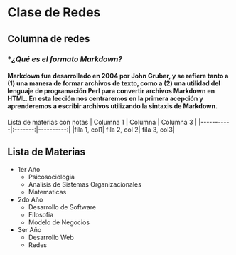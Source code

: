 # Clase de Redes
## Columna de redes
### **¿Qué es el formato Markdown?*
#### Markdown fue desarrollado en 2004 por John Gruber, y se refiere tanto a (1) una manera de formar archivos de texto, como a (2) una utilidad del lenguaje de programación Perl para convertir archivos Markdown en HTML. En esta lección nos centraremos en la primera acepción y aprenderemos a escribir archivos utilizando la sintaxis de Markdown.


Lista de materias con notas
| Columna 1 | Columna | Columna 3 |
|-----------|:-------:|----------:|
|fila 1, col1| fila 2, col 2| fila 3, col3|

Lista de Materias
---------------
* 1er Año
  * Psicosociologia
  * Analisis de Sistemas Organizacionales
  * Matematicas
* 2do Año
  * Desarrollo de Software
  * Filosofia
  * Modelo de Negocios
* 3er Año
  * Desarrollo Web
  * Redes
